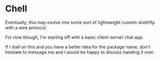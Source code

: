 # Chell

Eventually, this may evolve into some sort of lightweight custom shell/ftp with a wire protocol.

For now though, I'm starting off with a basic client-server chat app.

If I stall on this and you have a better idea for the package name, don't hesitate to message me and I would be happy to discuss handing it over.
